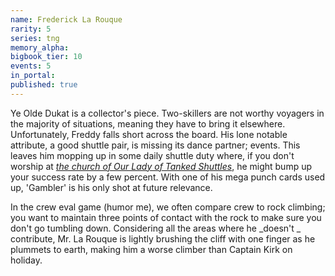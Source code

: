 ```yaml
---
name: Frederick La Rouque
rarity: 5
series: tng
memory_alpha:
bigbook_tier: 10
events: 5
in_portal:
published: true
---
```


Ye Olde Dukat is a collector's piece. Two-skillers are not worthy voyagers in the majority of situations, meaning they have to bring it elsewhere. Unfortunately, Freddy falls short across the board. His lone notable attribute, a good shuttle pair, is missing its dance partner; events. This leaves him mopping up in some daily shuttle duty where, if you don't worship at [_the church of Our Lady of Tanked Shuttles_](https://old.reddit.com/r/StarTrekTimelines/comments/aq5qzg/guide_tanked_shuttles_why_and_how/), he might bump up your success rate by a few percent. With one of his mega punch cards used up, 'Gambler' is his only shot at future relevance.

In the crew eval game (humor me), we often compare crew to rock climbing; you want to maintain three points of contact with the rock to make sure you don't go tumbling down. Considering all the areas where he  _doesn't _ contribute, Mr. La Rouque is lightly brushing the cliff with one finger as he plummets to earth, making him a worse climber than Captain Kirk on holiday.
